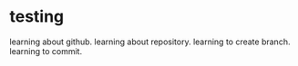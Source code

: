 # testing
learning about github.
learning about repository.
learning to create branch.
learning to commit.
